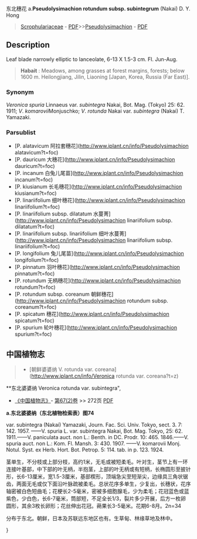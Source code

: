 东北穗花 a.**Pseudolysimachion rotundum subsp. subintegrum** (Nakai) D. Y. Hong

> [Scrophulariaceae](http://www.iplant.cn/info/Scrophulariaceae?t=foc) - [PDF](http://www.iplant.cn/foc/pdf/Scrophulariaceae.pdf)>>[Pseudolysimachion](http://www.iplant.cn/info/Pseudolysimachion?t=foc) - [PDF](http://www.iplant.cn/foc/pdf/Pseudolysimachion.pdf)

## Description

Leaf blade narrowly elliptic to lanceolate, 6-13 X 1.5-3 cm. Fl. Jun-Aug.

> **Habait** : 
> Meadows, among grasses at forest margins, forests; below 1600 m. Heilongjiang, Jilin, Liaoning [Japan, Korea, Russia (Far East)].

### Synonym
*Veronica spuria* Linnaeus var. *subintegra* Nakai, Bot. Mag. (Tokyo) 25: 62. 1911; *V*. *komarovii*Monjuschko; *V*. *rotunda* Nakai var. *subintegra* (Nakai) T. Yamazaki.

### Parsublist

* [P.  alatavicum  阿拉套穗花](http://www.iplant.cn/info/Pseudolysimachion alatavicum?t=foc)
* [P.  dauricum  大穗花](http://www.iplant.cn/info/Pseudolysimachion dauricum?t=foc)
* [P.  incanum  白兔儿尾苗](http://www.iplant.cn/info/Pseudolysimachion incanum?t=foc)
* [P.  kiusianum  长毛穗花](http://www.iplant.cn/info/Pseudolysimachion kiusianum?t=foc)
* [P.  linariifolium  细叶穗花](http://www.iplant.cn/info/Pseudolysimachion linariifolium?t=foc)
* [P.  linariifolium subsp. dilatatum  水蔓菁](http://www.iplant.cn/info/Pseudolysimachion linariifolium subsp. dilatatum?t=foc)
* [P.  linariifolium subsp. linariifolium  细叶水蔓菁](http://www.iplant.cn/info/Pseudolysimachion linariifolium subsp. linariifolium?t=foc)
* [P.  longifolium  兔儿尾苗](http://www.iplant.cn/info/Pseudolysimachion longifolium?t=foc)
* [P.  pinnatum  羽叶穗花](http://www.iplant.cn/info/Pseudolysimachion pinnatum?t=foc)
* [P.  rotundum  无柄穗花](http://www.iplant.cn/info/Pseudolysimachion rotundum?t=foc)
* [P.  rotundum subsp. coreanum  朝鲜穗花](http://www.iplant.cn/info/Pseudolysimachion rotundum subsp. coreanum?t=foc)
* [P.  spicatum  穗花](http://www.iplant.cn/info/Pseudolysimachion spicatum?t=foc)
* [P.  spurium  轮叶穗花](http://www.iplant.cn/info/Pseudolysimachion spurium?t=foc)

## 中国植物志

> * [朝鲜婆婆纳  V.  rotunda var. coreana](http://www.iplant.cn/info/Veronica rotunda var. coreana?t=z)

**东北婆婆纳 Veronica rotunda var. subintegra",

* [《中国植物志》](http://www.iplant.cn/frps)- [第67(2)卷](http://www.iplant.cn/frps/vol/67(2)) >> 272页 [PDF](http://www.iplant.cn/frps/pdf/67(2)/272b.pdf)

**a.东北婆婆纳（东北植物检索表）图74**

var. subintegra (Nakai) Yamazaki, Journ. Fac. Sci. Univ. Tokyo, sect. 3. 7: 142. 1957. ——V. spuria L. var. subintegra Nakai, Bot. Mag. Tokyo, 25: 62. 1911.——V. paniculata auct. non L.: Benth. in DC. Prodr. 10: 465. 1846.——V. spuria auct. non L.: Kom. Fl. Mansh. 3: 430. 1907. ——V. komarovii Monj. Notul. Syst. ex Herb. Hort. Bot. Petrop. 5: 114. tab. in p. 123. 1924.

茎单生，不分枝或上部分枝，高约1米，无毛或被短柔毛。叶对生，茎节上有一环连接叶基部，中下部的叶无柄，半抱茎，上部的叶无柄或有短柄，长椭圆形至披针形，长6-13厘米，宽1.5-3厘米，基部楔形，顶端急尖至短渐尖，边缘具三角状锯齿，两面无毛或仅下面沿叶脉疏被柔毛。总状花序多单生，少复出，长穗状，花序轴密被白色短曲毛；花梗长2-5毫米，密被多细胞腺毛，少为柔毛；花冠蓝色或蓝紫色，少白色，长6-7毫米，筒部短，不足全长1/3，裂片多少开展，后方一枚卵圆形，其余3枚长卵形；花丝伸出花冠。蒴果长3-5毫米。花期6-8月。2n=34

分布于东北。朝鲜，日本及苏联远东地区也有。生草甸、林缘草地及林中。

}